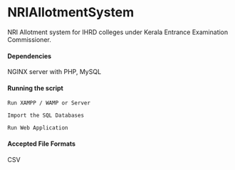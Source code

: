 # NRIAllotmentSystem
NRI Allotment system for IHRD colleges under Kerala Entrance Examination Commissioner.

#### Dependencies
NGINX server with PHP, MySQL

#### Running the script
```
Run XAMPP / WAMP or Server
```

```
Import the SQL Databases
```

```
Run Web Application
```

#### Accepted File Formats
CSV
